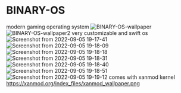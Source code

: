 # BINARY-OS
 modern gaming operating system 
 ![BINARY-OS-wallpaper](https://user-images.githubusercontent.com/68397736/188459363-ab448015-1703-4dce-b70d-a4a026ec1106.png)
![BINARY-OS-wallpaper2](https://user-images.githubusercontent.com/68397736/188459378-bf3cc6da-a65f-4d39-b20a-64a892d432aa.png)
very customizable and swift os 
![Screenshot from 2022-09-05 19-17-41](https://user-images.githubusercontent.com/68397736/188459557-9009a0a0-2d70-443c-b137-c2488e41d701.png)
![Screenshot from 2022-09-05 19-18-09](https://user-images.githubusercontent.com/68397736/188459565-d8441119-af68-410a-b03a-925c231c9a46.png)
![Screenshot from 2022-09-05 19-18-18](https://user-images.githubusercontent.com/68397736/188459572-13cbfeda-fc15-4b37-a7a7-5d35159d37a3.png)
![Screenshot from 2022-09-05 19-18-31](https://user-images.githubusercontent.com/68397736/188459583-a5b99573-42b1-4880-9fd5-88398f1234da.png)
![Screenshot from 2022-09-05 19-18-40](https://user-images.githubusercontent.com/68397736/188459589-8b3a1c95-903b-4e06-86d8-5ce2dd9cce8e.png)
![Screenshot from 2022-09-05 19-18-51](https://user-images.githubusercontent.com/68397736/188459593-d9a8b61e-4470-4481-9171-e8338ae7af49.png)
![Screenshot from 2022-09-05 19-19-12](https://user-images.githubusercontent.com/68397736/188459599-bff07029-887d-416e-a5e8-9162d44b1689.png)
comes with xanmod kernel 
https://xanmod.org/index_files/xanmod_wallpaper.png
